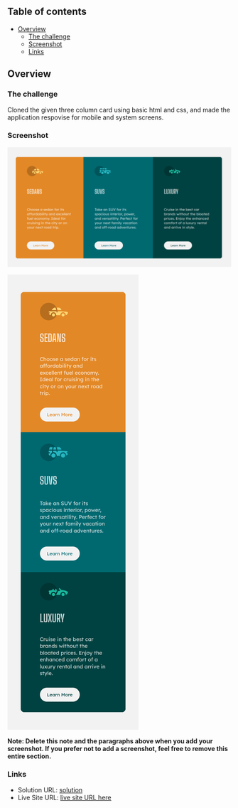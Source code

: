## Table of contents

- [Overview](#overview)
  - [The challenge](#the-challenge)
  - [Screenshot](#screenshot)
  - [Links](#links)

## Overview

### The challenge

Cloned the given three column card using basic html and css, and made the application respovise for mobile and system screens.

### Screenshot

![Desktop View](./outputs/desktopView.png)

![Mobile View](./outputs/MobileView.png)

**Note: Delete this note and the paragraphs above when you add your screenshot. If you prefer not to add a screenshot, feel free to remove this entire section.**

### Links

- Solution URL: [solution](https://github.com/palavarapuprakash44/ThreeColumnCard)
- Live Site URL: [live site URL here](https://palavarapuprakash44.github.io/ThreeColumnCard/)
